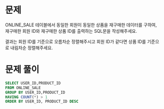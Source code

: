 # 문제

ONLINE_SALE 테이블에서 동일한 회원이 동일한 상품을 재구매한 데이터를 구하여, 재구매한 회원 ID와 재구매한 상품 ID를 출력하는 SQL문을 작성해주세요. 

결과는 회원 ID를 기준으로 오름차순 정렬해주시고 회원 ID가 같다면 상품 ID를 기준으로 내림차순 정렬해주세요.

# 문제 풀이

```sql
SELECT USER_ID,PRODUCT_ID
FROM ONLINE_SALE
GROUP BY USER_ID,PRODUCT_ID
HAVING COUNT(*) > 1
ORDER BY USER_ID, PRODUCT_ID DESC

```
